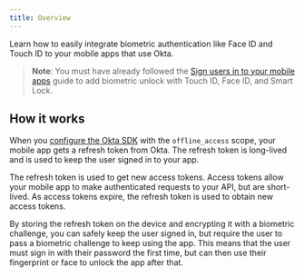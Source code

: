 ```yaml
---
title: Overview
---
```

Learn how to easily integrate biometric authentication like Face ID and Touch ID to your mobile apps that use Okta. 

> **Note**: You must have already followed the [Sign users in to your mobile apps](/docs/guides/sign-into-mobile-app/android/before-you-begin/) guide to add biometric unlock with Touch ID, Face ID, and Smart Lock.

## How it works
When you [configure the Okta SDK](/docs/guides/sign-into-mobile-app/configure-packages/) with the `offline_access` scope, your mobile app gets a refresh token from Okta. The refresh token is long-lived and is used to keep the user signed in to your app.

The refresh token is used to get new access tokens. Access tokens allow your mobile app to make authenticated requests to your API, but are short-lived. As access tokens expire, the refresh token is used to obtain new access tokens.

By storing the refresh token on the device and encrypting it with a biometric challenge, you can safely keep the user signed in, but require the user to pass a biometric challenge to keep using the app. This means that the user must sign in with their password the first time, but can then use their fingerprint or face to unlock the app after that.

<NextSectionLink/>